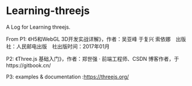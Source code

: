 # Learning-threejs
A Log for Learning threejs.

From
P1: 《H5和WebGL 3D开发实战详解》，作者：吴亚峰 于复兴 索依娜　出版社：人民邮电出版　社出版时间：2017年01月 

P2: 《Three.js 基础入门》，作者：郑世强 · 前端工程师、CSDN 博客作者，于https://gitbook.cn/

P3:  examples & documentation :https://threejs.org/



